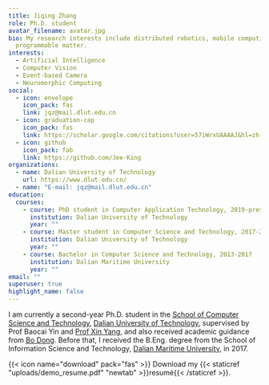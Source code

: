```yaml
---
title: Jiqing Zhang
role: Ph.D. student
avatar_filename: avatar.jpg
bio: My research interests include distributed robotics, mobile computing and
  programmable matter.
interests:
  - Artificial Intelligence
  - Computer Vision
  - Event-based Camera
  - Neuromorphic Computing
social:
  - icon: envelope
    icon_pack: fas
    link: jqz@mail.dlut.edu.cn
  - icon: graduation-cap
    icon_pack: fas
    link: https://scholar.google.com/citations?user=57iWrxUAAAAJ&hl=zh-CN
  - icon: github
    icon_pack: fab
    link: https://github.com/Jee-King
organizations:
  - name: Dalian University of Technology
    url: https://www.dlut.edu.cn/
  - name: "E-mail: jqz@mail.dlut.edu.cn"
education:
  courses:
    - course: PhD student in Computer Application Technology, 2019-present
      institution: Dalian University of Technology
      year: ""
    - course: Master student in Computer Science and Technology, 2017-2019
      institution: Dalian University of Technology
      year: ""
    - course: Bachelor in Computer Science and Technology, 2013-2017
      institution: Dalian Maritime University
      year: ""
email: ""
superuser: true
highlight_name: false
---
```



I am currently a second-year Ph.D. student in the [School of Computer Science and Technology](http://cs.dlut.edu.cn/), [Dalian University of Technology](https://www.dlut.edu.cn/), supervised by Prof Baocai Yin and [Prof Xin Yang](https://xinyangdut.github.io/), and also received academic guidance from [Bo Dong](https://dongshuhao.github.io/). Before that, I received the B.Eng. degree from the School of Information Science and Technology, [Dalian Maritime University](http://www.dlmu.edu.cn/), in 2017.

{{< icon name="download" pack="fas" >}} Download my {{< staticref "uploads/demo_resume.pdf" "newtab" >}}resumé{{< /staticref >}}.